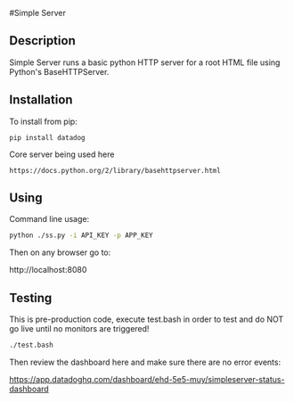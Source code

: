 #Simple Server

Description
------------
Simple Server runs a basic python HTTP server for a root HTML file using Python's BaseHTTPServer.

Installation
------------
To install from pip:

    pip install datadog

Core server being used here

    https://docs.python.org/2/library/basehttpserver.html

## Using
Command line usage:

``` bash
python ./ss.py -i API_KEY -p APP_KEY
```
Then on any browser go to:

http://localhost:8080

## Testing
This is pre-production code, execute test.bash in order to test and do NOT go live until no monitors are triggered!
``` bash
./test.bash
```
Then review the dashboard here and make sure there are no error events:

https://app.datadoghq.com/dashboard/ehd-5e5-muy/simpleserver-status-dashboard
